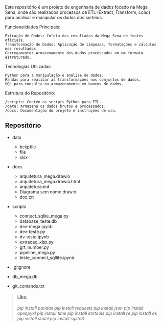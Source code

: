Este repositório é um projeto de engenharia de dados focado na Mega Sena, onde são realizados processos de ETL (Extract, Transform, Load) para analisar e manipular os dados dos sorteios.

Funcionalidades Principais:

    Extração de Dados: Coleta dos resultados da Mega Sena de fontes oficiais.
    Transformação de Dados: Aplicação de limpezas, formatações e cálculos nos resultados.
    Carregamento: Armazenamento dos dados processados em um formato estruturado.

Tecnologias Utilizadas:

    Python para a manipulação e análise de dados.
    Pandas para realizar as transformações nos conjuntos de dados.
    SQL para consulta ou armazenamento em bancos de dados.

Estrutura do Repositório:

    /scripts: Contém os scripts Python para ETL.
    /data: Armazena os dados brutos e processados.
    /docs: Documentação do projeto e instruções de uso.

## Repositório

 - data
   - bckpfile
   - file
    - xlsx

 - docs
    - arquitetura_mega.drawio
    - arquitetura_mega.drawio.html
    - arquitetura.md
    - Diagrama sem nome.drawio
    - doc.txt

 - scripts
    - connect_sqlite_mega.py
    - database_teste.db
    - dev-mega.ipynb
    - dev-teste.py
    - dv-teste.ipynb
    - extracao_xlsx.py
    - grt_number.py
    - pipeline_mega.py
    - teste_connect_sqllite.ipynb

 - .gitgnore
 - db_mega.db
 - git_comands.txt


> #### Libs:
> *pip install pandas
> pip install requests
> pip install json
> pip install openpyxl
> pip install time
> pip install itertools 
> pip install re
> pip install os
> pip install shutil
> pip install sqlite3*